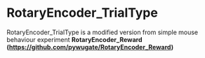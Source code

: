 # RotaryEncoder_TrialType
RotaryEncoder_TrialType is a modified version from simple mouse behaviour experiment **RotaryEncoder_Reward (https://github.com/pywugate/RotaryEncoder_Reward)**
